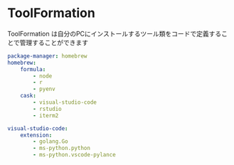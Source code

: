# ToolFormation

ToolFormation は自分のPCにインストールするツール類をコードで定義することで管理することができます

```yaml
package-manager: homebrew
homebrew:
    formula:
        - node
        - r
        - pyenv
    cask:
        - visual-studio-code
        - rstudio
        - iterm2

visual-studio-code:
    extension:
        - golang.Go
        - ms-python.python
        - ms-python.vscode-pylance
```
